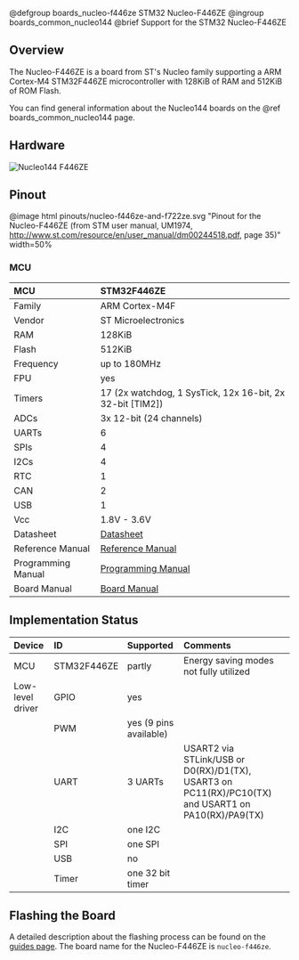 @defgroup    boards_nucleo-f446ze STM32 Nucleo-F446ZE
@ingroup     boards_common_nucleo144
@brief       Support for the STM32 Nucleo-F446ZE

## Overview

The Nucleo-F446ZE is a board from ST's Nucleo family supporting a ARM Cortex-M4
STM32F446ZE microcontroller with 128KiB of RAM and 512KiB of ROM Flash.

You can find general information about the Nucleo144 boards on the
@ref boards_common_nucleo144 page.

## Hardware

![Nucleo144 F446ZE](https://raw.githubusercontent.com/wiki/RIOT-OS/RIOT/images/nucleo144-board.png)

## Pinout

@image html pinouts/nucleo-f446ze-and-f722ze.svg "Pinout for the Nucleo-F446ZE (from STM user manual, UM1974, http://www.st.com/resource/en/user_manual/dm00244518.pdf, page 35)" width=50%

### MCU

| MCU        | STM32F446ZE       |
|:---------- |:----------------- |
| Family     | ARM Cortex-M4F    |
| Vendor     | ST Microelectronics |
| RAM        | 128KiB            |
| Flash      | 512KiB            |
| Frequency  | up to 180MHz      |
| FPU        | yes               |
| Timers     | 17 (2x watchdog, 1 SysTick, 12x 16-bit, 2x 32-bit [TIM2]) |
| ADCs       | 3x 12-bit (24 channels) |
| UARTs      | 6                 |
| SPIs       | 4                 |
| I2Cs       | 4                 |
| RTC        | 1                 |
| CAN        | 2                 |
| USB        | 1                 |
| Vcc        | 1.8V - 3.6V       |
| Datasheet  | [Datasheet](http://www.st.com/resource/en/datasheet/stm32f446ze.pdf) |
| Reference Manual | [Reference Manual](https://www.st.com/resource/en/reference_manual/dm00135183.pdf) |
| Programming Manual | [Programming Manual](https://www.st.com/resource/en/programming_manual/dm00046982.pdf) |
| Board Manual | [Board Manual](https://www.st.com/resource/en/user_manual/dm00244518.pdf)|

## Implementation Status

| Device | ID        | Supported | Comments  |
|:------------- |:------------- |:------------- |:------------- |
| MCU        | STM32F446ZE   | partly    | Energy saving modes not fully utilized |
| Low-level driver | GPIO    | yes       | |
|        | PWM       | yes (9 pins available)    |  |
|        | UART      | 3 UARTs       | USART2 via STLink/USB or D0(RX)/D1(TX), USART3 on PC11(RX)/PC10(TX) and USART1 on PA10(RX)/PA9(TX) |
|        | I2C       | one I2C       | |
|        | SPI       | one SPI       | |
|        | USB       | no        | |
|        | Timer     | one 32 bit timer      | |

## Flashing the Board

A detailed description about the flashing process can be found on the
[guides page](https://guide.riot-os.org/board_specific/stm32/).
The board name for the Nucleo-F446ZE is `nucleo-f446ze`.
